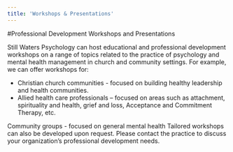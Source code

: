 ```yaml
---
title: 'Workshops & Presentations'
---
```


#Professional Development Workshops and Presentations

Still Waters Psychology can host educational and professional development workshops on a range of topics related to the practice of psychology and mental health management in church and community settings. For example, we can offer workshops for:

- Christian church communities - focused on building healthy leadership and health communities.
- Allied health care professionals – focused on areas such as attachment, spirituality and health, grief and loss, Acceptance and Commitment Therapy, etc.

Community groups - focused on general mental health Tailored workshops can also be developed upon request. Please contact the practice to discuss your organization’s professional development needs.
